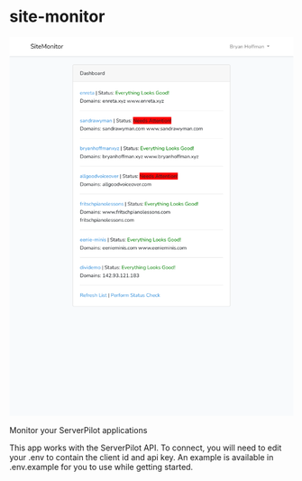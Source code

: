 # site-monitor

![Dashboard showing application statuses](https://raw.githubusercontent.com/bryanhoffman/site-monitor/master/Screen%20Shot%202022-04-08%20at%2021.54.31.png)

Monitor your ServerPilot applications 

This app works with the ServerPilot API. To connect, you will need to edit your .env to contain the client id and api key. An example is available in .env.example for you to use while getting started.
